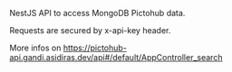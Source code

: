 NestJS API to access MongoDB Pictohub data.

Requests are secured by x-api-key header.

More infos on https://pictohub-api.gandi.asidiras.dev/api#/default/AppController_search
